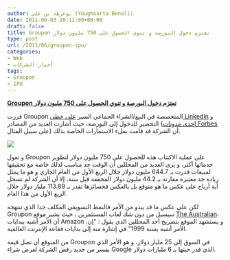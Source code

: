 ```yaml
---
author: يوغرطة بن علي (Youghourta Benali)
date: 2011-06-03 20:11:09+00:00
draft: false
title: Groupon تعتزم دخول البورصة و تنوي الحصول على 750 مليون دولار
type: post
url: /2011/06/groupon-ipo/
categories:
- Web
- أخبار الشركات
tags:
- Groupon
- IPO
---
```


[**Groupon تعتزم دخول البورصة و تنوي الحصول على 750 مليون دولار**](http://www.it-scoop.com/2011/06/groupon-ipo/)


قررت Groupon المتخصصة في البيع/الشراء الجماعي السير [على خطى LinkedIn](http://www.it-scoop.com/2011/05/linkedin-ipo-3/) و التحضير للدخول إلى البورصة، حيث أشارت العديد من المصادر ([إحدى مدونات Forbes](http://blogs.forbes.com/erikamorphy/2011/06/03/who-will-be-left-standing-post-groupon-ipo/) على سبيل المثال) أن الشركة قد قامت بملء الاستمارات الخاصة بذلك.

[![](http://www.groupon.com/images/groupon/logo_groupon_233x97.png)
](http://www.it-scoop.com/2011/06/groupon-ipo/)

و تعول Groupon على عملية الاكتتاب هذه للحصول على 750 مليون دولار لتطوير خدماتها أكثر، و يرى العديد من المحللين أن الوقت جد مناسب لذلك خاصة مع تحقيقها لمبيعات قدرت بـ 644.7 مليون دولار خلال الربع الأول من العام الجاري و هو ما يمثل زيادة جد معتبرة مقارنة بـ 44.2 مليون دولار المحققة قبل سنة، إلا أن الشركة لم تسجل أية أرباح على عكس ما هو متوقع بل بالعكس فخسائرها تقدر بـ 113.89 مليار دولار خلال الربع الأول من هذا العام.

لكن على عكس ما قد يبدو من الأمر فالنمط التسويقي المكلف جدا الذي تنتهجه Groupon سيسيل من دون شك لعاب المستثمرين ، حيث يشير موقع [The Australian](http://www.theaustralian.com.au/business/news/groupon-seeks-us750m-in-ipo/story-e6frg90x-1226068400534)، أن الأمر أشبه ببدايات Amazon .و يستشهد الموقع بتصريح أحد المحللين الذي يقول : "إن الأمر أشبه بسنة 1999" في إشارة منه إلى بدايات فقاعة الإنترنت العالمية.

من المتوقع أن تصل قيمة Groupon في السوق إلى 25 مليار دولار، و هو الأمر الذي يفسر من جديد رفض الشركة لعرض شراء Google الذي قدر حينها بـ 6 مليارات دولار.




